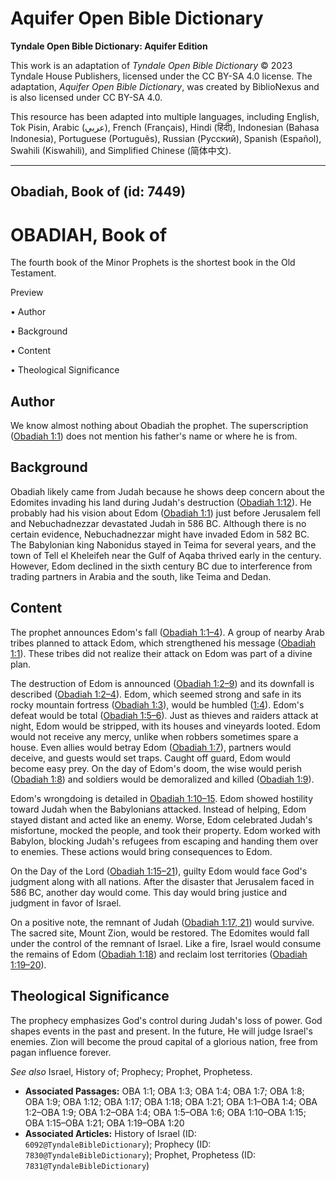 # Aquifer Open Bible Dictionary

**Tyndale Open Bible Dictionary: Aquifer Edition**

This work is an adaptation of *Tyndale Open Bible Dictionary* © 2023 Tyndale House Publishers, licensed under the CC BY\-SA 4\.0 license. The adaptation, *Aquifer Open Bible Dictionary*, was created by BiblioNexus and is also licensed under CC BY\-SA 4\.0\.

This resource has been adapted into multiple languages, including English, Tok Pisin, Arabic (عربي), French (Français), Hindi (हिंदी), Indonesian (Bahasa Indonesia), Portuguese (Português), Russian (Русский), Spanish (Español), Swahili (Kiswahili), and Simplified Chinese (简体中文).



--------------------------------

## Obadiah, Book of (id: 7449)

OBADIAH, Book of
================

The fourth book of the Minor Prophets is the shortest book in the Old Testament.

Preview

• Author

• Background

• Content

• Theological Significance

Author
------

We know almost nothing about Obadiah the prophet. The superscription ([Obadiah 1:1](https://ref.ly/Obad1:1)) does not mention his father's name or where he is from.

Background
----------

Obadiah likely came from Judah because he shows deep concern about the Edomites invading his land during Judah's destruction ([Obadiah 1:12](https://ref.ly/Obad1:12)). He probably had his vision about Edom ([Obadiah 1:1](https://ref.ly/Obad1:1)) just before Jerusalem fell and Nebuchadnezzar devastated Judah in 586 BC. Although there is no certain evidence, Nebuchadnezzar might have invaded Edom in 582 BC. The Babylonian king Nabonidus stayed in Teima for several years, and the town of Tell el Kheleifeh near the Gulf of Aqaba thrived early in the century. However, Edom declined in the sixth century BC due to interference from trading partners in Arabia and the south, like Teima and Dedan.

Content
-------

The prophet announces Edom's fall ([Obadiah 1:1–4](https://ref.ly/Obad1:1-Obad1:4)). A group of nearby Arab tribes planned to attack Edom, which strengthened his message ([Obadiah 1:1](https://ref.ly/Obad1:1)). These tribes did not realize their attack on Edom was part of a divine plan.

The destruction of Edom is announced ([Obadiah 1:2–9](https://ref.ly/Obad1:2-Obad1:9)) and its downfall is described ([Obadiah 1:2–4](https://ref.ly/Obad1:2-Obad1:4)). Edom, which seemed strong and safe in its rocky mountain fortress ([Obadiah 1:3](https://ref.ly/Obad1:3)), would be humbled ([1:4](https://ref.ly/Obad1:4)). Edom's defeat would be total ([Obadiah 1:5–6](https://ref.ly/Obad1:5-Obad1:6)). Just as thieves and raiders attack at night, Edom would be stripped, with its houses and vineyards looted. Edom would not receive any mercy, unlike when robbers sometimes spare a house. Even allies would betray Edom ([Obadiah 1:7](https://ref.ly/Obad1:7)), partners would deceive, and guests would set traps. Caught off guard, Edom would become easy prey. On the day of Edom's doom, the wise would perish ([Obadiah 1:8](https://ref.ly/Obad1:8)) and soldiers would be demoralized and killed ([Obadiah 1:9](https://ref.ly/Obad1:9)).

Edom's wrongdoing is detailed in [Obadiah 1:10–15](https://ref.ly/Obad1:10-Obad1:15). Edom showed hostility toward Judah when the Babylonians attacked. Instead of helping, Edom stayed distant and acted like an enemy. Worse, Edom celebrated Judah's misfortune, mocked the people, and took their property. Edom worked with Babylon, blocking Judah's refugees from escaping and handing them over to enemies. These actions would bring consequences to Edom.

On the Day of the Lord ([Obadiah 1:15–21](https://ref.ly/Obad1:15-Obad1:21)), guilty Edom would face God's judgment along with all nations. After the disaster that Jerusalem faced in 586 BC, another day would come. This day would bring justice and judgment in favor of Israel.

On a positive note, the remnant of Judah ([Obadiah 1:17, 21](https://ref.ly/Obad1:17,Obad1:21)) would survive. The sacred site, Mount Zion, would be restored. The Edomites would fall under the control of the remnant of Israel. Like a fire, Israel would consume the remains of Edom ([Obadiah 1:18](https://ref.ly/Obad1:18)) and reclaim lost territories ([Obadiah 1:19–20](https://ref.ly/Obad1:19-Obad1:20)).

Theological Significance
------------------------

The prophecy emphasizes God's control during Judah's loss of power. God shapes events in the past and present. In the future, He will judge Israel's enemies. Zion will become the proud capital of a glorious nation, free from pagan influence forever.

*See also* Israel, History of; Prophecy; Prophet, Prophetess.

* **Associated Passages:** OBA 1:1; OBA 1:3; OBA 1:4; OBA 1:7; OBA 1:8; OBA 1:9; OBA 1:12; OBA 1:17; OBA 1:18; OBA 1:21; OBA 1:1–OBA 1:4; OBA 1:2–OBA 1:9; OBA 1:2–OBA 1:4; OBA 1:5–OBA 1:6; OBA 1:10–OBA 1:15; OBA 1:15–OBA 1:21; OBA 1:19–OBA 1:20
* **Associated Articles:** History of Israel (ID: `6092@TyndaleBibleDictionary`); Prophecy (ID: `7830@TyndaleBibleDictionary`); Prophet, Prophetess (ID: `7831@TyndaleBibleDictionary`)

